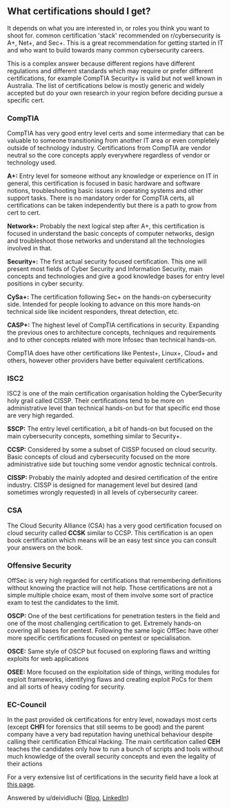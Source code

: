 ## What certifications should I get?

It depends on what you are interested in, or roles you think you want to shoot for. common certification 'stack' recommended on r/cybersecurity is A+, Net+, and Sec+. This is a great recommendation for getting started in IT and who want to build towards many common cybersecurity careers.

This is a complex answer because different regions have different regulations and different standards which may require or prefer different certifications, for example CompTIA Security+ is valid but not well known in Australia. The list of certifications below is mostly generic and widely accepted but do your own research in your region before deciding pursue a specific cert.

### CompTIA

CompTIA has very good entry level certs and some intermediary that can be valuable to someone transitioning from another IT area or even completely outside of technology industry. Certifications from CompTIA are vendor neutral so the core concepts apply everywhere regardless of vendor or technology used.

**A+:** Entry level for someone without any knowledge or experience on IT in general, this certification is focused in basic hardware and software notions, troubleshooting basic issues in operating systems and other support tasks. There is no mandatory order for CompTIA certs, all certifications can be taken independently but there is a path to grow from cert to cert.

**Network+:** Probably the next logical step after A+, this certification is focused in understand the basic concepts of computer networks, design and troubleshoot those networks and understand all the technologies involved in that.

**Security+:** The first actual security focused certification. This one will present most fields of Cyber Security and Information Security, main concepts and technologies and give a good knowledge bases for entry level positions in cyber security.

**CySa+:** The certification following Sec+ on the hands-on cybersecurity side. Intended for people looking to advance on this more hands-on technical side like incident responders, threat detection, etc.

**CASP+:** The highest level of CompTIA certifications in security. Expanding the previous ones to architecture concepts, techniques and requirements and to other concepts related with more Infosec than technical hands-on.

CompTIA does have other certifications like Pentest+, Linux+, Cloud+ and others, however other providers have better equivalent certifications.

### ISC2

ISC2 is one of the main certification organisation holding the CyberSecurity holy grail called CISSP. Their certifications tend to be more on administrative level than technical hands-on but for that specific end those are very high regarded.

**SSCP:** The entry level certification, a bit of hands-on but focused on the main cybersecurity concepts, something similar to Security+.

**CCSP:** Considered by some a subset of CISSP focused on cloud security. Basic concepts of cloud and cybersecurity focused on the more administrative side but touching some vendor agnostic technical controls.

**CISSP:** Probably the mainly adopted and desired certification of the entire industry. CISSP is designed for management level but desired (and sometimes wrongly requested) in all levels of cybersecurity career.

### CSA

The Cloud Security Alliance (CSA) has a very good certification focused on cloud security called **CCSK** similar to CCSP. This certification is an open book certification which means will be an easy test since you can consult your answers on the book.

### Offensive Security

OffSec is very high regarded for certifications that remembering definitions without knowing the practice will not help. Those certifications are not a simple multiple choice exam, most of them involve some sort of practice exam to test the candidates to the limit.

**OSCP:** One of the best certifications for penetration testers in the field and one of the most challenging certification to get. Extremely hands-on covering all bases for pentest. Following the same logic OffSec have other more specific certifications focused on pentest or specialisation.

**OSCE:** Same style of OSCP but focused on exploring flaws and writting exploits for web applications

**OSEE:** More focused on the exploitation side of things, writing modules for exploit frameworks, identifying flaws and creating exploit PoCs for them and all sorts of heavy coding for security.

### EC-Council

In the past provided ok certifications for entry level, nowadays most certs (except **CHFI** for forensics that still seems to be good) and the parent company have a very bad reputation having unethical behaviour despite calling their certification Ethical Hacking. The main certification called **CEH** teaches the candidates only how to run a bunch of scripts and tools without much knowledge of the overall security concepts and even the legality of their actions

For a very extensive list of certifications in the security field have a look at [this page](https://pauljerimy.com/security-certification-roadmap/).

Answered by u/deividluchi ([Blog](https://deividluchi.medium.com/), [LinkedIn](https://www.linkedin.com/in/davidluchi/))
